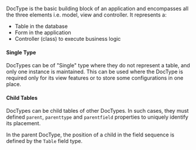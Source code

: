 DocType is the basic building block of an application and encompasses all the three elements i.e. model, view and controller. It represents a:

- Table in the database
- Form in the application
- Controller (class) to execute business logic

#### Single Type

DocTypes can be of "Single" type where they do not represent a table, and only one instance is maintained. This can be used where the DocType is required only for its view features or to store some configurations in one place.

#### Child Tables

DocTypes can be child tables of other DocTypes. In such cases, they must defined `parent`, `parenttype` and `parentfield` properties to uniquely identify its placement.

In the parent DocType, the position of a child in the field sequence is defined by the `Table` field type.